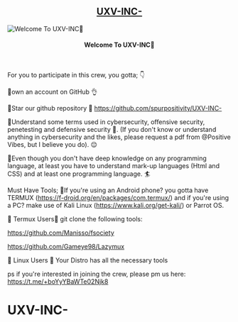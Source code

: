 <h2 align="center"><u>UXV-INC-</u></h2>

![Welcome To UXV-INC👋]()
<h4 align="center"> Welcome To UXV-INC👋 </h4>

<p align="center">
<br>


For you to participate in this crew, you gotta; 👇


📍own an account on GitHub 👌

📍Star our github repository 🌟 https://github.com/spurpositivity/UXV-INC-

📍Understand some terms used in cybersecurity, offensive security, penetesting and defensive security 🧠. (If you don't know or understand anything in cybersecurity and the likes, please request a pdf from @Positive Vibes, but I believe you do). 😌

📍Even though you don't have deep knowledge on any programming language, at least you have to understand mark-up languages (Html and CSS) and at least one programming language. 🏄

Must Have Tools;
📍If you're using an Android phone? you gotta have TERMUX (https://f-droid.org/en/packages/com.termux/) and if you're using a PC? make use of Kali Linux (https://www.kali.org/get-kali/) or Parrot OS.

💢 Termux Users💢
git clone the following tools:

https://github.com/Manisso/fsociety

https://github.com/Gameye98/Lazymux

💢 Linux Users 💢
Your Distro has all the necessary tools


ps if you're interested in joining the crew, please pm us here: https://t.me/+boYyYBaWTe02Njk8
# UXV-INC-
